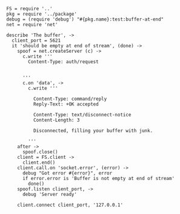     FS = require '..'
    pkg = require '../package'
    debug = (require 'debug') "#{pkg.name}:test:buffer-at-end"
    net = require 'net'

    describe 'The buffer', ->
      client_port = 5621
      it 'should be empty at end of stream', (done) ->
        spoof = net.createServer (c) ->
          c.write '''
            Content-Type: auth/request


          '''
          c.on 'data', ->
            c.write '''

              Content-Type: command/reply
              Reply-Text: +OK accepted

              Content-Type: text/disconnect-notice
              Content-Length: 3

              Disconnected, filling your buffer with junk.

            '''
        after ->
          spoof.close()
        client = FS.client ->
          client.end()
        client.call.on 'socket.error', (error) ->
          debug "Got error #{error}", error
          if error.error is 'Buffer is not empty at end of stream'
            done()
        spoof.listen client_port, ->
          debug 'Server ready'

        client.connect client_port, '127.0.0.1'
